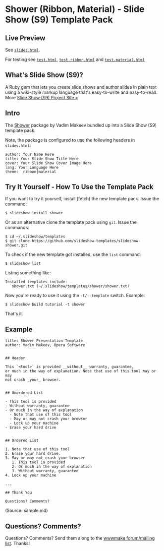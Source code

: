 # Shower (Ribbon, Material) - Slide Show (S9) Template Pack

## Live Preview

See [`slides.html`](http://slideshow-templates.github.io/slideshow-shower/slides.html).

For testing see
[`test.html`](http://slideshow-templates.github.io/slideshow-shower/test.html),
[`test.ribbon.html`](http://slideshow-templates.github.io/slideshow-shower/test.ribbon.html) and
[`test.material.html`](http://slideshow-templates.github.io/slideshow-shower/test.material.html)


## What's Slide Show (S9)?

A Ruby gem that lets you create slide shows and author slides in plain text
using a wiki-style markup language that's easy-to-write and easy-to-read.
More [Slide Show (S9) Project Site »](http://slideshow-s9.github.io)

## Intro

The [Shower](https://github.com/shower/shower) package by Vadim Makeev bundled up into
a Slide Show (S9) template pack.

Note, the package is configured to use the following headers in `slides.html`:

    author: Your Name Here
    title: Your Slide Show Title Here
    cover: Your Slide Show Cover Image Here
    lang: Your Language Here
    theme:  ribbon|material


## Try It Yourself - How To Use the Template Pack

If you want to try it yourself, install (fetch) the new template pack. Issue the command:

    $ slideshow install shower

Or as an alternative clone the template pack using `git`. Issue the commands:

    $ cd ~/.slideshow/templates
    $ git clone https://github.com/slideshow-templates/slideshow-shower.git

To check if the new template got installed, use the `list` command:

    $ slideshow list

Listing something like:

    Installed templates include:
       shower.txt (~/.slideshow/templates/shower/shower.txt)

Now you're ready to use it using the `-t/--template` switch. Example:

    $ slideshow build tutorial -t shower

That's it.

## Example


```
title: Shower Presentation Template
author: Vadim Makeev, Opera Software


## Header

This `<tool>` is provided __without__ warranty, guarantee,
or much in the way of explanation. Note that use of this tool may or may
not crash _your_ browser.


## Unordered List

- This tool is provided
- Without warranty, guarantee
- Or much in the way of explanation
  - Note that use of this tool
  - May or may not crash your browser
  - Lock up your machine
- Erase your hard drive


## Ordered List

1. Note that use of this tool
2. Erase your hard drive.
3. May or may not crash your browser
   1. This tool is provided
   2. Or much in the way of explanation
   3. Without warranty, guarantee
4. Lock up your machine

...

## Thank You

Questions? Comments?
```

(Source: sample.md)


## Questions? Comments?

Questions? Comments?
Send them along to the [wwwmake forum/mailing list](http://groups.google.com/group/wwwmake).
Thanks!
